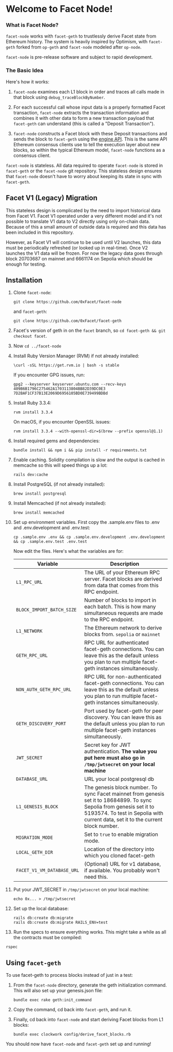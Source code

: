 # Welcome to Facet Node!

### What is Facet Node?

`facet-node` works with `facet-geth` to trustlessly derive Facet state from Ethereum history. The system is heavily inspired by Optimism, with `facet-geth` forked from `op-geth` and `facet-node` modeled after `op-node`.

`facet-node` is pre-release software and subject to rapid development.

### The Basic Idea

Here's how it works:

1. `facet-node` examines each L1 block in order and traces all calls made in that block using `debug_traceBlockByNumber`.

2. For each successful call whose input data is a properly formatted Facet transaction, `facet-node` extracts the transaction information and combines it with other data to form a new transaction payload that `facet-geth` can understand (this is called a "Deposit Transaction").

3. `facet-node` constructs a Facet block with these Deposit transactions and sends the block to `facet-geth` using the [engine API](https://github.com/ethereum/execution-apis/tree/main/src/engine). This is the same API Ethereum consensus clients use to tell the execution layer about new blocks, so within the typical Ethereum model, `facet-node` functions as a consensus client.

`facet-node` is stateless. All data required to operate `facet-node` is stored in `facet-geth` or the `facet-node` git repository. This stateless design ensures that `facet-node` doesn't have to worry about keeping its state in sync with `facet-geth`.

## Facet V1 (Legacy) Migration

This stateless design is complicated by the need to import historical data from Facet V1. Facet V1 operated under a very different model and it's not possible to translate V1 data to V2 directly using only on-chain data. Because of this a small amount of outside data is required and this data has been included in this repository.

However, as Facet V1 will continue to be used until V2 launches, this data must be periodically refreshed (or looked up in real-time). Once V2 launches the V1 data will be frozen. For now the legacy data goes through block 20703687 on mainnet and 6661174 on Sepolia which should be enough for testing.

## Installation

1. Clone `facet-node`:
   ```
   git clone https://github.com/0xFacet/facet-node
   ```
   
   and `facet-geth`:
   ```
   git clone https://github.com/0xFacet/facet-geth
   ```
2. Facet's version of geth in on the `facet` branch, so `cd facet-geth && git checkout facet`.
 
 2.  Now `cd ../facet-node`

2. Install Ruby Version Manager (RVM) if not already installed:
   ```
   \curl -sSL https://get.rvm.io | bash -s stable
   ```
   
   If you encounter GPG issues, run:
   ```
   gpg2 --keyserver keyserver.ubuntu.com --recv-keys 409B6B1796C275462A1703113804BB82D39DC0E3 7D2BAF1CF37B13E2069D6956105BD0E739499BDBd
   ```

3. Install Ruby 3.3.4:
   ```
   rvm install 3.3.4
   ```
   
   On macOS, if you encounter OpenSSL issues:
   ```
   rvm install 3.3.4 --with-openssl-dir=$(brew --prefix openssl@1.1)
   ```

4. Install required gems and dependencies:
   ```
   bundle install && npm i && pip install -r requirements.txt
   ```
   
4. Enable caching. Solidity compilation is slow and the output is cached in memcache so this will speed things up a lot:

   ```
   rails dev:cache
   ```

5. Install PostgreSQL (if not already installed):
   ```
   brew install postgresql
   ```

6. Install Memcached (if not already installed):
   ```
   brew install memcached
   ```

7. Set up environment variables. First copy the .sample.env files to .env and .env.development and .env.test:

    ```
    cp .sample.env .env && cp .sample.env.development .env.development && cp .sample.env.test .env.test
    ```
    
    Now edit the files. Here's what the variables are for:
    
    | Variable | Description |
    |----------|-------------|
    | `L1_RPC_URL` | The URL of your Ethereum RPC server. Facet blocks are derived from data that comes from this RPC endpoint. |
    | `BLOCK_IMPORT_BATCH_SIZE` | Number of blocks to import in each batch. This is how many simultaneous requests are made to the RPC endpoint. |
    | `L1_NETWORK` | The Ethereum network to derive blocks from. `sepolia` or `mainnet` |
    | `GETH_RPC_URL` | RPC URL for authenticated facet-geth connections. You can leave this as the default unless you plan to run multiple facet-geth instances simultaneously. |
    | `NON_AUTH_GETH_RPC_URL` | RPC URL for non-authenticated facet-geth connections. You can leave this as the default unless you plan to run multiple facet-geth instances simultaneously. |
    | `GETH_DISCOVERY_PORT` | Port used by facet-geth for peer discovery. You can leave this as the default unless you plan to run multiple facet-geth instances simultaneously. |
    | `JWT_SECRET` | Secret key for JWT authentication. **The value you put here must also go in `/tmp/jwtsecret` on your local machine** |
    | `DATABASE_URL` | URL your local postgresql db |
    | `L1_GENESIS_BLOCK` | The genesis block number. To sync Facet mainnet from genesis set it to 18684899. To sync Sepolia from genesis set it to 5193574. To test in Sepolia with current data, set it to the current block number. |
    | `MIGRATION_MODE` | Set to `true` to enable migration mode. |
    | `LOCAL_GETH_DIR` | Location of the directory into which you cloned facet-geth |
    | `FACET_V1_VM_DATABASE_URL` | (Optional) URL for v1 database, if available. You probably won't need this. |

8. Put your JWT_SECRET in `/tmp/jwtsecret` on your local machine:

    ```
    echo 0x... > /tmp/jwtsecret
    ```

9. Set up the local database:
   ```
   rails db:create db:migrate
   rails db:create db:migrate RAILS_ENV=test
   ```
   
10. Run the specs to ensure everything works. This might take a while as all the contracts must be compiled:
   ```
   rspec
   ```

## Using `facet-geth`

To use facet-geth to process blocks instead of just in a test:

1. From the `facet-node` directory, generate the geth initialization command. This will also set up your genesis.json file:
   ```
   bundle exec rake geth:init_command
   ```

4. Copy the command, cd back into `facet-geth`, and run it.

5. Finally, cd back into `facet-node` and start deriving Facet blocks from L1 blocks:
   ```
   bundle exec clockwork config/derive_facet_blocks.rb
   ```

You should now have `facet-node` and `facet-geth` set up and running!

